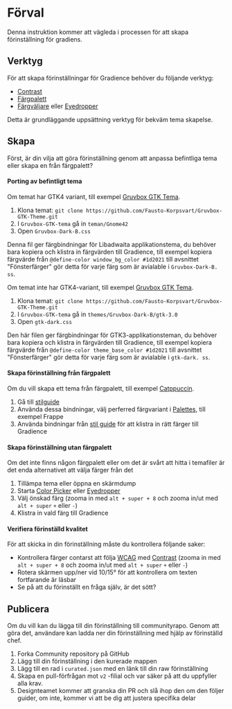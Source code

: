 # Förval

Denna instruktion kommer att vägleda i processen för att skapa förinställning för gradiens.

## Verktyg

För att skapa förinställningar för Gradience behöver du följande verktyg:

- [Contrast](https://flathub.org/apps/details/org.gnome.design.Contrast)
- [Färgpalett](https://flathub.org/apps/details/org.gnome.design.Palette)
- [Färgväljare](https://extensions.gnome.org/extension/3396/color-picker) eller [Eyedropper](https://github.com/FineFindus/eyedropper)

Detta är grundläggande uppsättning verktyg för bekväm tema skapelse.

## Skapa

Först, är din vilja att göra förinställning genom att anpassa befintliga tema eller skapa en från färgpalett?

#### Porting av befintligt tema

Om temat har GTK4 variant, till exempel [Gruvbox GTK Tema](https://github.com/Fausto-Korpsvart/Gruvbox-GTK-Theme).

1. Klona temat: `git clone https://github.com/Fausto-Korpsvart/Gruvbox-GTK-Theme.git`
2. I `Gruvbox-GTK-tema` gå in `teman/Gnome42`
3. Open `Gruvbox-Dark-B.css`

Denna fil ger färgbindningar för Libadwaita applikationstema, du behöver bara kopiera och klistra in färgvärden till Gradience, till exempel kopiera färgvärde från `@define-color window_bg_color #1d2021` till avsnittet "Fönsterfärger" gör detta för varje färg som är avialable i `Gruvbox-Dark-B. ss`.

Om temat inte har GTK4-variant, till exempel [Gruvbox GTK Tema](https://github.com/Fausto-Korpsvart/Gruvbox-GTK-Theme).

1. Klona temat: `git clone https://github.com/Fausto-Korpsvart/Gruvbox-GTK-Theme.git`
2. I `Gruvbox-GTK-tema` gå in `themes/Gruvbox-Dark-B/gtk-3.0`
3. Open `gtk-dark.css`

Den här filen ger färgbindningar för GTK3-applikationsteman, du behöver bara kopiera och klistra in färgvärden till Gradience, till exempel kopiera färgvärde från `@define-color theme_base_color #1d2021` till avsnittet "Fönsterfärger" gör detta för varje färg som är avialable i `gtk-dark. ss`.

#### Skapa förinställning från färgpalett

Om du vill skapa ett tema från färgpalett, till exempel [Catppuccin](https://github.com/catppuccin/catppuccin).

1. Gå till [stilguide](https://github.com/catppuccin/catppuccin/blob/main/docs/style-guide.md)
2. Använda dessa bindningar, välj perferred färgvariant i [Palettes](https://github.com/catppuccin/catppuccin#-palettes), till exempel Frappe<unk>
3. Använda bindningar från [stil guide](https://github.com/catppuccin/catppuccin/blob/main/docs/style-guide.md) för att klistra in rätt färger till Gradience

#### Skapa förinställning utan färgpalett

Om det inte finns någon färgpalett eller om det är svårt att hitta i temafiler är det enda alternativet att välja färger från det

1. Tillämpa tema eller öppna en skärmdump
2. Starta [Color Picker](https://extensions.gnome.org/extension/3396/color-picker) eller [Eyedropper](https://github.com/FineFindus/eyedropper)
3. Välj önskad färg (zooma in med `alt + super + 8` och zooma in/ut med `alt + super` `+` eller `-`)
4. Klistra in vald färg till Gradience

#### Verifiera förinställd kvalitet

För att skicka in din förinställning måste du kontrollera följande saker:

- Kontrollera färger contarst att följa [WCAG](https://www.w3.org/WAI/standards-guidelines/wcag) med [Contrast](https://flathub.org/apps/details/org.gnome.design.Contrast) (zooma in med `alt + super + 8` och zooma in/ut med `alt + super` `+` eller `-`)
- Rotera skärmen upp/ner vid 10/15° för att kontrollera om texten fortfarande är läsbar
- Se på att du förinställt en fråga själv, är det sött?

## Publicera

Om du vill kan du lägga till din förinställning till communityrapo. Genom att göra det, användare kan ladda ner din förinställning med hjälp av förinställd chef.

1. Forka Community repository på GitHub
2. Lägg till din förinställning i den kurerade mappen
3. Lägg till en rad i `curated.json` med en länk till din raw förinställning
4. Skapa en pull-förfrågan mot `v2` -filial och var säker på att du uppfyller alla krav.
5. Designteamet kommer att granska din PR och slå ihop den om den följer guider, om inte, kommer vi att be dig att justera specifika delar
